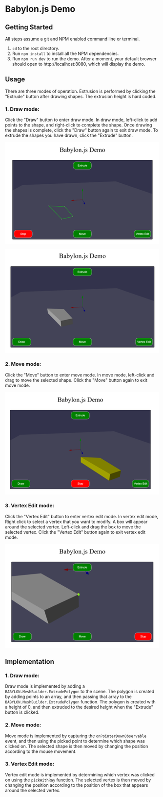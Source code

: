# Babylon.js Demo

## Getting Started

All steps assume a git and NPM enabled command line or terminal.

1. `cd` to the root directory.
2. Run `npm install` to install all the NPM dependencies.
3. Run `npm run dev` to run the demo. After a moment, your default browser should open to http://localhost:8080, which will display the demo.

## Usage

There are three modes of operation. Extrusion is performed by clicking the "Extrude" button after drawing shapes. The extrusion height is hard coded.

### 1. Draw mode:

Click the "Draw" button to enter draw mode. In draw mode, left-click to add points to the shape, and right-click to complete the shape. Once drawing the shapes is complete, click the "Draw" button again to exit draw mode. To extrude the shapes you have drawn, click the "Extrude" button.

![Illustration of draw mode, showing how to add points to a shape and complete it](draw-mode.png)

![Illustration of extrusion, showing a shape being extruded to a specified height](extrude.png)

### 2. Move mode:

Click the "Move" button to enter move mode. In move mode, left-click and drag to move the selected shape. Click the "Move" button again to exit move mode.

![Illustration of move mode, showing how to drag and reposition a shape](move-mode.png)

### 3. Vertex Edit mode:

Click the "Vertex Edit" button to enter vertex edit mode. In vertex edit mode, Right click to select a vertex that you want to modify. A box will appear around the selected vertex. Left-click and drag the box to move the selected vertex. Click the "Vertex Edit" button again to exit vertex edit mode.

![Illustration of vertex edit mode, showing how to select and move a vertex of a shape](edit-mode.png)

## Implementation

### 1. Draw mode:

Draw mode is implemented by adding a `BABYLON.MeshBuilder.ExtrudePolygon` to the scene. The polygon is created by adding points to an array, and then passing that array to the `BABYLON.MeshBuilder.ExtrudePolygon` function. The polygon is created with a height of 0, and then extruded to the desired height when the "Extrude" button is clicked.

### 2. Move mode:

Move mode is implemented by capturing the `onPointerDownObservable` event, and then using the picked point to determine which shape was clicked on. The selected shape is then moved by changing the position according to the mouse movement.

### 3. Vertex Edit mode:

Vertex edit mode is implemented by determining which vertex was clicked on using the `pickWithRay` function. The selected vertex is then moved by changing the position according to the position of the box that appears around the selected vertex.
